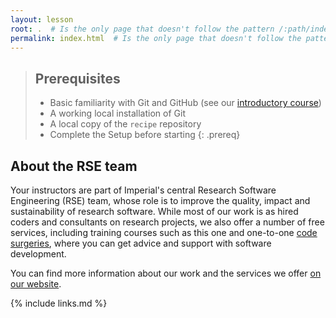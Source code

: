 ```yaml
---
layout: lesson
root: .  # Is the only page that doesn't follow the pattern /:path/index.html
permalink: index.html  # Is the only page that doesn't follow the pattern /:path/index.html
---
```


> ## Prerequisites
>
> - Basic familiarity with Git and GitHub (see our [introductory course](https://imperialcollegelondon.github.io/introductory_grad_school_git_course/index.html))
> - A working local installation of Git
> - A local copy of the `recipe` repository
> - Complete the Setup before starting
{: .prereq}

## About the RSE team

Your instructors are part of Imperial's central Research Software Engineering (RSE)
team, whose role is to improve the quality, impact and sustainability of research
software. While most of our work is as hired coders and consultants on research
projects, we also offer a number of free services, including training courses such as
this one and one-to-one [code surgeries], where you can get advice and support with
software development.

You can find more information about our work and the services we offer [on our website].

[on our website]: https://www.imperial.ac.uk/admin-services/ict/self-service/research-support/rcs/service-offering/research-software-engineering/
[code surgeries]: https://www.imperial.ac.uk/admin-services/ict/self-service/research-support/rcs/service-offering/research-software-engineering/code-surgeries/

{% include links.md %}
